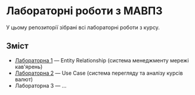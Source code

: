 # Лабораторні роботи з МАВПЗ

У цьому репозиторії зібрані всі лабораторні роботи з курсу.

## Зміст
- [Лабораторна 1](lab1/README.md) — Entity Relationship (система менеджменту мережі кав'ярень)
- [Лабораторна 2](lab2/README.md) — Use Case (система перегляду та аналізу курсів валют)
- Лабораторна 3 — ...